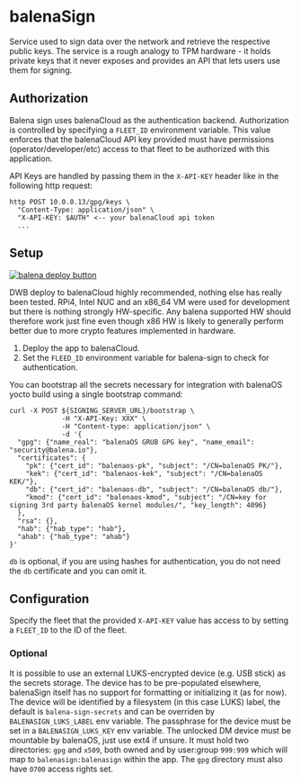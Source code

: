 # balenaSign

Service used to sign data over the network and retrieve the respective public
keys. The service is a rough analogy to TPM hardware - it holds private keys
that it never exposes and provides an API that lets users use them for signing.

## Authorization

Balena sign uses balenaCloud as the authentication backend. Authorization is controlled by specifying a `FLEET_ID` environment variable. This value enforces that the balenaCloud API key provided must have permissions (operator/developer/etc) access to that fleet to be authorized with this application.

API Keys are handled by passing them in the `X-API-KEY` header like in the following http request:

```
http POST 10.0.0.13/gpg/keys \
  "Content-Type: application/json" \
  "X-API-KEY: $AUTH" <-- your balenaCloud api token
  ...
```

## Setup

[![balena deploy button](https://www.balena.io/deploy.svg)](https://dashboard.balena-cloud.com/deploy?repoUrl=https://github.com/balena-os/balena-sign)

DWB deploy to balenaCloud highly recommended, nothing else has really been
tested. RPi4, Intel NUC and an x86_64 VM were used for development but there
is nothing strongly HW-specific. Any balena supported HW should therefore work
just fine even though x86 HW is likely to generally perform better due to more
crypto features implemented in hardware.

1. Deploy the app to balenaCloud.
2. Set the `FLEED_ID` environment variable for balena-sign to check for authentication.

You can bootstrap all the secrets necessary for integration with balenaOS yocto build using a single bootstrap command:
```
curl -X POST ${SIGNING_SERVER_URL}/bootstrap \
             -H "X-API-Key: XXX" \
             -H "Content-type: application/json" \
             -d '{
  "gpg": {"name_real": "balenaOS GRUB GPG key", "name_email": "security@balena.io"},
  "certificates": {
    "pk": {"cert_id": "balenaos-pk", "subject": "/CN=balenaOS PK/"},
    "kek": {"cert_id": "balenaos-kek", "subject": "/CN=balenaOS KEK/"},
    "db": {"cert_id": "balenaos-db", "subject": "/CN=balenaOS db/"},
    "kmod": {"cert_id": "balenaos-kmod", "subject": "/CN=key for signing 3rd party balenaOS kernel modules/", "key_length": 4096}
  },
  "rsa": {},
  "hab": {"hab_type": "hab"},
  "ahab": {"hab_type": "ahab"}
}'
```

`db` is optional, if you are using hashes for authentication, you do not need the `db` certificate and you can omit it.

## Configuration

Specify the fleet that the provided `X-API-KEY` value has access to by setting a `FLEET_ID` to the ID of the fleet.

### Optional

It is possible to use an external LUKS-encrypted device (e.g. USB stick)
as the secrets storage. The device has to be pre-populated elsewhere, balenaSign
itself has no support for formatting or initializing it (as for now). The device
will be identified by a filesystem (in this case LUKS) label, the default is
`balena-sign-secrets` and can be overriden by `BALENASIGN_LUKS_LABEL` env
variable. The passphrase for the device must be set in a `BALENASIGN_LUKS_KEY`
env variable. The unlocked DM device must be mountable by balenaOS, just use
ext4 if unsure. It must hold two directories: `gpg` and `x509`, both owned
and by user:group `999:999` which will map to `balenasign:balenasign`
within the app. The `gpg` directory must also have `0700` access rights set.
